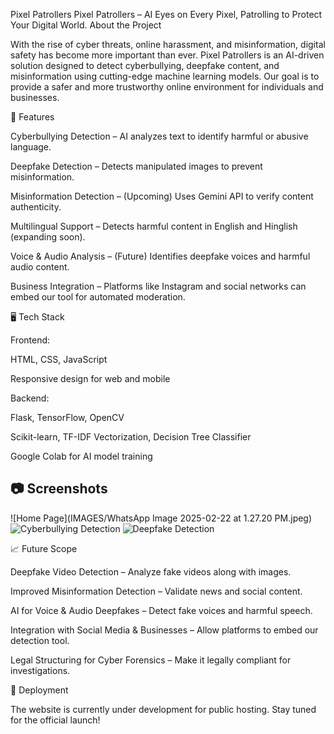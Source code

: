 Pixel Patrollers
Pixel Patrollers – AI Eyes on Every Pixel, Patrolling to Protect Your Digital World.
About the Project

With the rise of cyber threats, online harassment, and misinformation, digital safety has become more important than ever. Pixel Patrollers is an AI-driven solution designed to detect cyberbullying, deepfake content, and misinformation using cutting-edge machine learning models. Our goal is to provide a safer and more trustworthy online environment for individuals and businesses.



🌟 Features

Cyberbullying Detection – AI analyzes text to identify harmful or abusive language.

Deepfake Detection – Detects manipulated images to prevent misinformation.

Misinformation Detection – (Upcoming) Uses Gemini API to verify content authenticity.

Multilingual Support – Detects harmful content in English and Hinglish (expanding soon).

Voice & Audio Analysis – (Future) Identifies deepfake voices and harmful audio content.

Business Integration – Platforms like Instagram and social networks can embed our tool for automated moderation.

🖥️ Tech Stack

Frontend:

HTML, CSS, JavaScript

Responsive design for web and mobile

Backend:

Flask, TensorFlow, OpenCV

Scikit-learn, TF-IDF Vectorization, Decision Tree Classifier

Google Colab for AI model training
## 📷 Screenshots

![Home Page](IMAGES/WhatsApp Image 2025-02-22 at 1.27.20 PM.jpeg)
![Cyberbullying Detection](https://your-image-url.com/cyberbullying.png)
![Deepfake Detection](https://your-image-url.com/deepfake.png)


📈 Future Scope

Deepfake Video Detection – Analyze fake videos along with images.

Improved Misinformation Detection – Validate news and social content.

AI for Voice & Audio Deepfakes – Detect fake voices and harmful speech.

Integration with Social Media & Businesses – Allow platforms to embed our detection tool.

Legal Structuring for Cyber Forensics – Make it legally compliant for investigations.

🔗 Deployment

The website is currently under development for public hosting. Stay tuned for the official launch!


